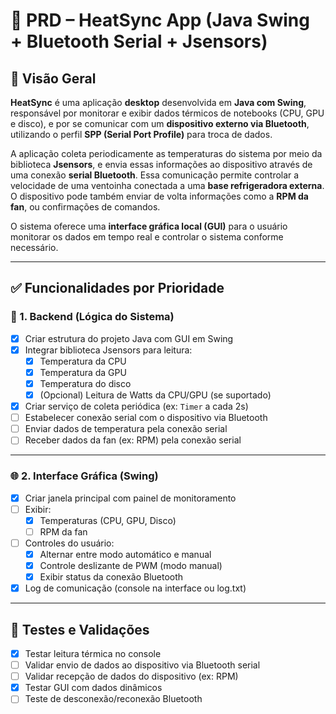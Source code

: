 # 📄 PRD – HeatSync App (Java Swing + Bluetooth Serial + Jsensors)

## 🧩 Visão Geral

**HeatSync** é uma aplicação **desktop** desenvolvida em **Java com Swing**, responsável por monitorar e exibir dados térmicos de notebooks (CPU, GPU e disco), e por se comunicar com um **dispositivo externo via Bluetooth**, utilizando o perfil **SPP (Serial Port Profile)** para troca de dados.

A aplicação coleta periodicamente as temperaturas do sistema por meio da biblioteca **Jsensors**, e envia essas informações ao dispositivo através de uma conexão **serial Bluetooth**. Essa comunicação permite controlar a velocidade de uma ventoinha conectada a uma **base refrigeradora externa**. O dispositivo pode também enviar de volta informações como a **RPM da fan**, ou confirmações de comandos.

O sistema oferece uma **interface gráfica local (GUI)** para o usuário monitorar os dados em tempo real e controlar o sistema conforme necessário.

---

## ✅ Funcionalidades por Prioridade

### 🔧 1. Backend (Lógica do Sistema)
- [X] Criar estrutura do projeto Java com GUI em Swing
- [X] Integrar biblioteca Jsensors para leitura:
  - [X] Temperatura da CPU
  - [X] Temperatura da GPU
  - [X] Temperatura do disco
  - [X] (Opcional) Leitura de Watts da CPU/GPU (se suportado)
- [X] Criar serviço de coleta periódica (ex: `Timer` a cada 2s)
- [ ] Estabelecer conexão serial com o dispositivo via Bluetooth
- [ ] Enviar dados de temperatura pela conexão serial
- [ ] Receber dados da fan (ex: RPM) pela conexão serial

---

### 🌐 2. Interface Gráfica (Swing)
- [X] Criar janela principal com painel de monitoramento
- [ ] Exibir:
  - [X] Temperaturas (CPU, GPU, Disco)
  - [ ] RPM da fan
- [ ] Controles do usuário:
  - [X] Alternar entre modo automático e manual
  - [X] Controle deslizante de PWM (modo manual)
  - [X] Exibir status da conexão Bluetooth
- [X] Log de comunicação (console na interface ou log.txt)

---

## 🧪 Testes e Validações
- [X] Testar leitura térmica no console
- [ ] Validar envio de dados ao dispositivo via Bluetooth serial
- [ ] Validar recepção de dados do dispositivo (ex: RPM)
- [X] Testar GUI com dados dinâmicos
- [ ] Teste de desconexão/reconexão Bluetooth
